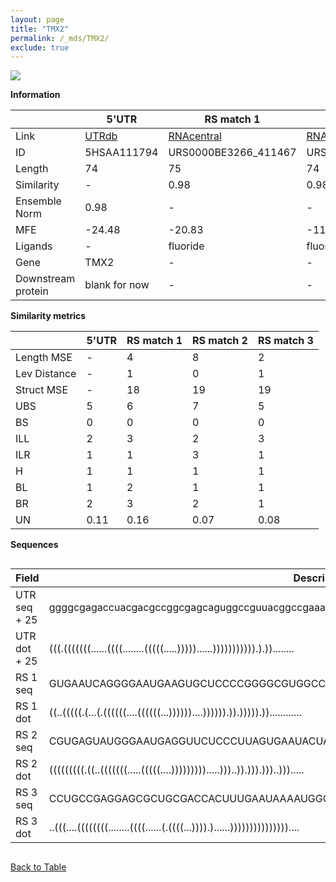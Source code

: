 ```yaml
---
layout: page
title: "TMX2"
permalink: /_mds/TMX2/
exclude: true
---
```




![](../../alns_9.28.22/aln_5HSAA111794_0.978.png?raw=true)


**Information**

| | 5'UTR       | RS match 1   | RS match 2  | RS match 3 |
| ---- | ----------- | ----------- | ----------- | ----------- |
| Link | <a href="http://utrdb.ba.itb.cnr.it/getutr/5HSAA111794/1" target="_blank" rel="noopener noreferrer">UTRdb</a>   | <a href="https://rnacentral.org/rna/URS0000BE3266/411467" target="_blank" rel="noopener noreferrer">RNAcentral</a>     |<a href="https://rnacentral.org/rna/URS0000C4DC95/1609975" target="_blank" rel="noopener noreferrer">RNAcentral</a>  | <a href="https://rnacentral.org/rna/URS0000D94B23/418702" target="_blank" rel="noopener noreferrer">RNAcentral</a>   |
| ID | 5HSAA111794     | URS0000BE3266_411467     | URS0000C4DC95_1609975     | URS0000D94B23_418702     |
| Length | 74     |  75    | 74   |  75    |
| Similarity | - | 0.98 | 0.98 | 0.98 |
| Ensemble Norm | 0.98 | - | - | - |
| MFE | -24.48 | -20.83 | -11.40 | -19.27 |
| Ligands | - | fluoride | fluoride | homocysteine |
| Gene | TMX2 | - | - | - |
| Downstream protein | blank for now    |    -    | -  | - |


**Similarity metrics**

| | 5'UTR       | RS match 1   | RS match 2  | RS match 3 |
| ---- | ----------- | ----------- | ----------- | ----------- |
| Length MSE | - | 4 | 8 | 2 |
| Lev Distance | - | 1 | 0 | 1 |
| Struct MSE | - | 18 | 19 | 19 |
| UBS| 5 | 6 | 7 | 5 |
| BS | 0 | 0 | 0 | 0 |
| ILL | 2 | 3 | 2 | 3 |
| ILR | 1 | 1 | 3 | 1 |
| H | 1 | 1 | 1 | 1 |
| BL | 1 | 2 | 1 | 1 |
| BR | 2 | 3 | 2 | 1 |
| UN | 0.11 | 0.16 | 0.07 | 0.08 |

**Sequences**


<div style="overflow-x:auto;">

<table>
<colgroup>
<col width="30%" />
<col width="70%" />
</colgroup>
<thead>
<tr class="header">
<th>Field</th>
<th>Description</th>
</tr>
</thead>
<tbody>
<tr>
<td markdown="span">UTR seq + 25 </td>
<td markdown="span"> ggggcgagaccuacgacgccggcgagcaguggccguuacggccgaaaagATGGCGGTCTTGGCACCTCTAATTG </td>
</tr>
<tr>
<td markdown="span">UTR dot + 25  </td>
<td markdown="span"> (((.(((((((......((((........(((((.....)))))......))))))))))).).))........
</td>
</tr>


<tr>
<td markdown="span">RS 1 seq </td>
<td markdown="span"> GUGAAUCAGGGGAAUGAAGUGCUCCCCGGGGCGUGGCCCCGAACCGCGUUUGACGCUGAUGACUUCUGCAUUUUG
</td>
</tr>


<tr>
<td markdown="span">RS 1 dot </td>
<td markdown="span"> ((..(((((.(...(.((((((....((((((...))))))....)))))).)).))))).))............
</td>
</tr>


<tr>
<td markdown="span">RS 2 seq </td>
<td markdown="span"> CGUGAGUAUGGGAAUGAGGUUCUCCCUUAGUGAAUACUAAAACCGCUUAUCAAGCUGAUGACUUCUGCGUAAAU
</td>
</tr>


<tr>
<td markdown="span">RS 2 dot </td>
<td markdown="span"> (((((((((.((..(((((((.....(((((....))))))))).....)))..)).))).)))..))).....
</td>
</tr>


<tr>
<td markdown="span">RS 3 seq </td>
<td markdown="span"> CCUGCCGAGGAGCGCUGCGACCACUUUGAAUAAAAUGGGGCCAGGCUCGGCAAUGAUCAACGGCGCUCGCAAACC
</td>
</tr>


<tr>
<td markdown="span">RS 3 dot </td>
<td markdown="span"> ..(((....((((((((........((((......(.((((...)))).)......)))))))))))))))....
</td>
</tr>

</tbody>
</table>


</div>


[Back to Table](../../display)
